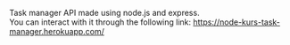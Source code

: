 Task manager API made using node.js and express.  
You can interact with it through the following link: https://node-kurs-task-manager.herokuapp.com/
